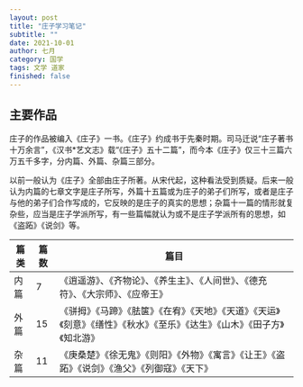 ```yaml
---
layout: post
title: "庄子学习笔记"
subtitle: ""
date: 2021-10-01
author: 七月
category: 国学
tags: 文学 道家
finished: false
---
```


## 主要作品

庄子的作品被编入《庄子》一书。《庄子》约成书于先秦时期。司马迁说“庄子著书十万余言”，《汉书\*艺文志》载“《庄子》五十二篇”，而今本《庄子》仅三十三篇六万五千多字，分内篇、外篇、杂篇三部分。

以前一般认为《庄子》全部由庄子所著。从宋代起，这种看法受到质疑。后来一般认为内篇的七章文字是庄子所写，外篇十五篇或为庄子的弟子们所写，或者是庄子与他的弟子们合作写成的，它反映的是庄子的真实的思想；杂篇十一篇的情形就复杂些，应当是庄子学派所写，有一些篇幅就认为或不是庄子学派所有的思想，如《盗跖》《说剑》等。

| 篇类 | 篇数 | 篇目                                                         |
| ---- | ---- | ------------------------------------------------------------ |
| 内篇 | 7    | 《逍遥游》、《齐物论》、《养生主》、《人间世》、《德充符》、《大宗师》、《应帝王》 |
| 外篇 | 15   | 《骈拇》《马蹄》《胠箧》《在宥》《天地》《天道》《天运》《刻意》《缮性》《秋水》《至乐》《达生》《山木》《田子方》《知北游》 |
| 杂篇 | 11   | 《庚桑楚》《徐无鬼》《则阳》《外物》《寓言》《让王》《盗跖》《说剑》《渔父》《列御寇》《天下》 |

